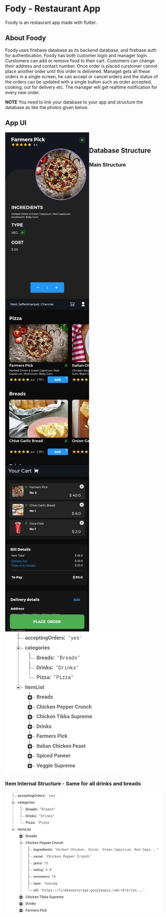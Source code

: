 # Fody - Restaurant App

Foody is an restaurant app made with flutter.

## About Foody

Foody uses firebase database as its backend database, and firebase auth for authentication. Foody has both customer login and manager login. Curstomers can add or remove food to their cart. Customers can change their address and contact number. Once order is placed curstomer cannot place another order until this order is delivered. Managet gets all these orders in a single screen, he can accept or cancel orders and the status of the orders can be updated with a single button such as order accepted, cooking, out for delivery etc. The manager will get realtime notification for every new order.


**NOTE**
You need to link your database to your app and structure the database as like the photos given below.


## App UI

<p float="justified">
  <img src="https://github.com/Premmmm/Foody-Restaurant-App/blob/master/assets/screenshots/currentitem.jpg" align="left" height="535" width="270" />
  <img src="https://github.com/Premmmm/Foody-Restaurant-App/blob/master/assets/screenshots/menuscreen.jpg" align="left" height="535" width="270" />
  <img src="https://github.com/Premmmm/Foody-Restaurant-App/blob/master/assets/screenshots/ordersscreen.jpg" align="left" height="535" width="270" />
  <br />
</p>

## Database Structure
  ### Main Structure
  <img src="https://github.com/Premmmm/Foody-Restaurant-App/blob/master/assets/database%20structure/foody%20database%201.png"/>
  
  ### Item Internal Structure - Same for all drinks and breads
  <img src="https://github.com/Premmmm/Foody-Restaurant-App/blob/master/assets/database%20structure/foody%20database%202.png"/>

